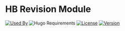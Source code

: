 # HB Revision Module

[![Used By](https://img.shields.io/badge/dynamic/json?color=success&label=used+by&query=repositories_humanize&logo=hugo&style=flat-square&url=https://api.razonyang.com/v1/github/dependents/hbstack/revision)](https://github.com/hbstack/revision/network/dependents)
![Hugo Requirements](https://img.shields.io/badge/dynamic/json?color=important&label=requirements&query=requirements&logo=hugo&style=flat-square&url=https://api.razonyang.com/v1/hugo/modules/github.com/hbstack/revision)
[![License](https://img.shields.io/github/license/hbstack/revision?style=flat-square)](https://github.com/hbstack/revision/blob/main/LICENSE)
[![Version](https://img.shields.io/github/v/tag/hbstack/revision?label=version&style=flat-square)](https://github.com/hbstack/revision/tags)
